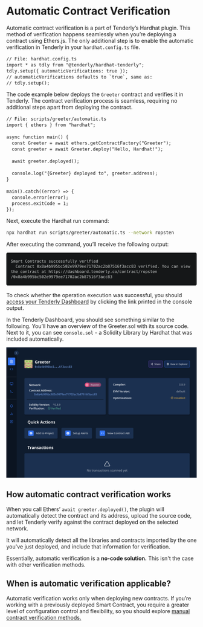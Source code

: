 # Automatic Contract Verification

Automatic contract verification is a part of Tenderly’s Hardhat plugin. This method of verification happens seamlessly when you’re deploying a contract using Ethers.js. The only additional step is to enable the automatic verification in Tenderly in your `hardhat.config.ts` file.

```tsx
// File: hardhat.config.ts
import * as tdly from "@tenderly/hardhat-tenderly";
tdly.setup({ automaticVerifications: true });
// automaticVerifications defaults to `true`, same as:
// tdly.setup();
```

The code example below deploys the `Greeter` contract and verifies it in Tenderly. The contract verification process is seamless, requiring no additional steps apart from deploying the contract.

```tsx
// File: scripts/greeter/automatic.ts
import { ethers } from "hardhat";

async function main() {
  const Greeter = await ethers.getContractFactory("Greeter");
  const greeter = await Greeter.deploy("Hello, Hardhat!");

  await greeter.deployed();

  console.log("{Greeter} deployed to", greeter.address);
}

main().catch((error) => {
  console.error(error);
  process.exitCode = 1;
});
```

Next, execute the Hardhat run command:

```bash
npx hardhat run scripts/greeter/automatic.ts --network ropsten
```

After executing the command, you’ll receive the following output:

![Output of npx hardhat run scripts/greeter/automatic.ts --network ropsten](<../../../.gitbook/assets/automatic terminal>)

To check whether the operation execution was successful, you should [access your Tenderly Dashboard](https://dashboard.tenderly.co/) by clicking the link printed in the console output.

In the Tenderly Dashboard, you should see something similar to the following. You’ll have an overview of the Greeter.sol with its source code. Next to it, you can see `console.sol` - a Solidity Library by Hardhat that was included automatically.

![Verified contract in Tenderly Dashboard](<../../../.gitbook/assets/automatic dashboard contract>)

## How automatic contract verification works

When you call Ethers’ `await greeter.deployed()`, the plugin will automatically detect the contract and its address, upload the source code, and let Tenderly verify against the contract deployed on the selected network.&#x20;

It will automatically detect all the libraries and contracts imported by the one you've just deployed, and include that information for verification.&#x20;

Essentially, automatic verification is a **no-code solution.**  This isn't the case with other verification methods.

## When is automatic verification applicable?

Automatic verification works only when deploying new contracts. If you’re working with a previously deployed Smart Contract, you require a greater level of configuration control and flexibility, so you should explore [manual contract verification methods.](https://docs.tenderly.co/monitoring/contract-verification/verifying-contracts-using-the-tenderly-hardhat-plugin/manual-contract-verification)
